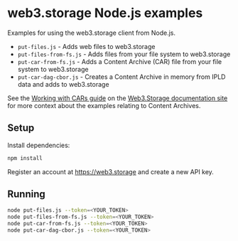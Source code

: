 # web3.storage Node.js examples

Examples for using the web3.storage client from Node.js.

- `put-files.js` - Adds web files to web3.storage
- `put-files-from-fs.js` - Adds files from your file system to web3.storage
- `put-car-from-fs.js` - Adds a Content Archive (CAR) file from your file system to web3.storage
- `put-car-dag-cbor.js` - Creates a Content Archive in memory from IPLD data and adds to web3.storage

See the [Working with CARs guide](https://web3.storage/docs/how-tos/work-with-car-files/) on the [Web3.Storage documentation site](https://web3.storage/docs) for more context about the examples relating to Content Archives.

## Setup

Install dependencies:

```sh
npm install
```

Register an account at https://web3.storage and create a new API key.

## Running

```sh
node put-files.js --token=<YOUR_TOKEN>
node put-files-from-fs.js --token=<YOUR_TOKEN>
node put-car-from-fs.js --token=<YOUR_TOKEN>
node put-car-dag-cbor.js --token=<YOUR_TOKEN>
```
